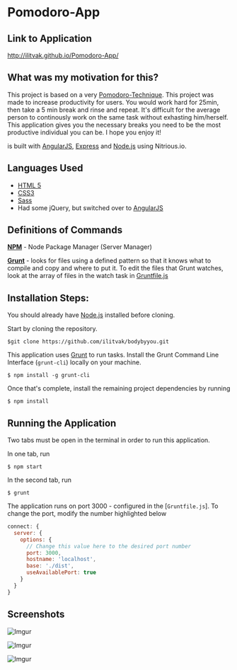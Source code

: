 Pomodoro-App
=================

Link to Application
-------------------

http://ilitvak.github.io/Pomodoro-App/

What was my motivation for this? 
-------------------
This project is based on a very [Pomodoro-Technique](http://pomodorotechnique.com/). This project was made to increase productivity for users. You would work hard for 25min, then take a 5 min break and rinse and repeat. It's difficult for the average person to continously work on the same task without exhasting him/herself. This application gives you the necessary breaks you need to be the most productive individual you can be. I hope you enjoy it! 

is built with [AngularJS](https://angularjs.org/), [Express](http://expressjs.com/) and [Node.js](https://www.npmjs.com/) using Nitrious.io. 


Languages Used
---------------
- [HTML 5](https://developer.mozilla.org/en-US/docs/Web/Guide/HTML/HTML5)
- [CSS3](https://developer.mozilla.org/en-US/docs/Web/CSS/CSS3)
- [Sass](http://sass-lang.com/)
- Had some jQuery, but switched over to [AngularJS](https://angularjs.org/)

Definitions of Commands
-----------------------

**[NPM](https://www.npmjs.com/)** - Node Package Manager (Server Manager)

**[Grunt](http://gruntjs.com/)** - looks for files using a defined pattern so that it knows what to compile and copy and where to put it. To edit the files that Grunt watches, look at the array of files in the watch task in [Gruntfile.js](https://github.com/carmenvkrol/bloc-pomodoro/blob/master/gruntfile.js)



Installation Steps:
-------------------

You should already have [Node.js](https://www.npmjs.com/) installed before cloning.


Start by cloning the repository.

`$git clone https://github.com/ilitvak/bodybyyou.git`


This application uses [Grunt](http://gruntjs.com/) to run tasks.  Install the Grunt Command Line Interface (`grunt-cli`) locally on your machine.


`$ npm install -g grunt-cli`

Once that's complete, install the remaining project dependencies by running

`$ npm install`

Running the Application
------------
Two tabs must be open in the terminal in order to run this application.

In one tab, run

`$ npm start`

In the second tab, run

`$ grunt`

The application runs on port 3000 - configured in the [`Gruntfile.js`]. To change the port, modify the number highlighted below

```js
connect: {
  server: {
    options: {
      // Change this value here to the desired port number
      port: 3000,
      hostname: 'localhost',
      base: './dist',
      useAvailablePort: true
    }
  }
}
```

Screenshots
-----------

![Imgur](http://i.imgur.com/9B1AWvO.png)

![Imgur](http://i.imgur.com/G8nvkIc.png)

![Imgur](http://i.imgur.com/P4Gq2CZ.png)
